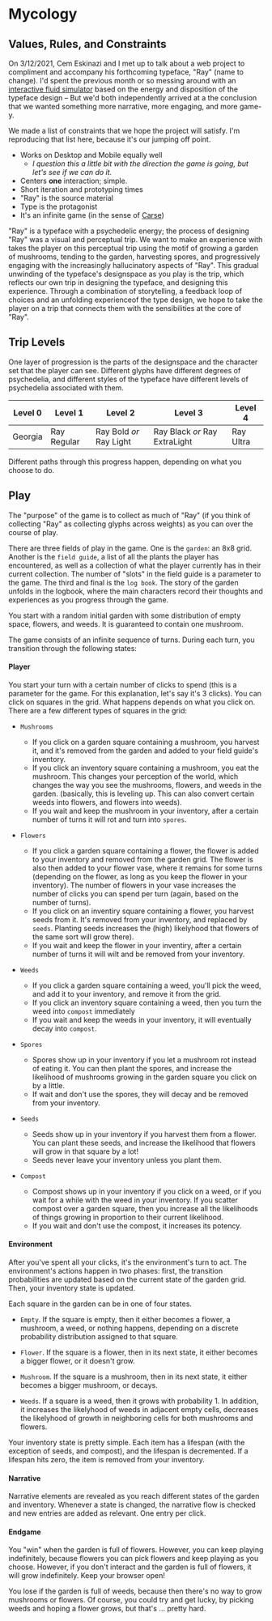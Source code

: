 # Mycology

## Values, Rules, and Constraints

On 3/12/2021, Cem Eskinazi and I met up to talk about a web project to compliment and accompany his forthcoming typeface, "Ray" (name to change). I'd spent the previous month or so messing around with an [interactive fluid simulator](https://github.com/nicschumann/fairly-fast-fluids) based on the energy and disposition of the typeface design – But we'd both independently arrived at a the conclusion that we wanted something more narrative, more engaging, and more game-y.

We made a list of constraints that we hope the project will satisfy. I'm reproducing that list here, because it's our jumping off point.

- Works on Desktop and Mobile equally well
  - *I question this a little bit with the direction the game is going, but let's see if we can do it.*
- Centers **one** interaction; simple.
- Short iteration and prototyping times
- "Ray" is the source material
- Type is the protagonist
- It's an infinite game (in the sense of [Carse](https://en.wikipedia.org/wiki/Finite_and_Infinite_Games))

"Ray" is a typeface with a psychedelic energy; the process of designing "Ray" was a visual and perceptual trip. We want to make an experience with takes the player on this perceptual trip using the motif of growing a garden of mushrooms, tending to the garden, harvesting spores, and progressively engaging with the increasingly hallucinatory aspects of "Ray". This gradual unwinding of the typeface's designspace as you play is the trip, which reflects our own trip in designing the typeface, and designing this experience. Through a combination of storytelling, a feedback loop of choices and an unfolding experienceof the type design, we hope to take the player on a trip that connects them with the sensibilities at the core of "Ray".

## Trip Levels

One layer of progression is the parts of the designspace and the character set that the player can see. Different glyphs have different degrees of psychedelia, and different styles of the typeface have different levels of psychedelia associated with them.

| Level 0 | Level 1 | Level 2 | Level 3 | Level 4 |
| - | - | - |  - | - |
| Georgia | Ray Regular| Ray Bold *or* Ray Light | Ray Black *or* Ray ExtraLight | Ray Ultra |

Different paths through this progress happen, depending on what you choose to do.


## Play

The "purpose" of the game is to collect as much of "Ray" (if you think of collecting "Ray" as collecting glyphs across weights) as you can over the course of play.

There are three fields of play in the game. One is the `garden`: an 8x8 grid. Another is the `field guide`, a list of all the plants the player has encountered, as well as a collection of what the player currently has in their current collection. The number of "slots" in the field guide is a parameter to the game. The third and final is the `log book`. The story of the garden unfolds in the logbook, where the main characters record their thoughts and experiences as you progress through the game.

You start with a random initial garden with some distribution of empty space, flowers, and weeds. It is guaranteed to contain one mushroom.

The game consists of an infinite sequence of turns. During each turn, you transition through the following states:

#### Player

You start your turn with a certain number of clicks to spend (this is a parameter for the game. For this explanation, let's say it's 3 clicks). You can click on squares in the grid. What happens depends on what you click on. There are a few different types of squares in the grid:

- `Mushrooms`
  - If you click on a garden square containing a mushroom, you harvest it, and it's removed from the garden and added to your field guide's inventory.
  - If you click an inventory square containing a mushroom, you eat the mushroom. This changes your perception of the world, which changes the way you see the mushrooms, flowers, and weeds in the garden. (basically, this is leveling up. This can also convert certain weeds into flowers, and flowers into weeds).
  - If you wait and keep the mushroom in your inventory, after a certain number of turns it will rot and turn into `spores`.

- `Flowers`
  - If you click a garden square containing a flower, the flower is added to your inventory and removed from the garden grid. The flower is also then added to your flower vase, where it remains for some turns (depending on the flower, as long as you keep the flower in your inventory). The number of flowers in your vase increases the number of clicks you can spend per turn (again, based on the number of turns).
  - If you click on an inventiry square containing a flower, you harvest seeds from it. It's removed from your inventory, and replaced by `seeds`. Planting seeds increases the (high) likelyhood that flowers of the same sort will grow there).
  - If you wait and keep the flower in your inventiry, after a certain number of turns it will wilt and be removed from your inventory.


- `Weeds`
  - If you click a garden square containing a weed, you'll pick the weed, and add it to your inventory, and remove it from the grid.
  - If you click an inventory square containing a weed, then you turn the weed into `compost` immediately
  - If you wait and keep the weeds in your inventory, it will eventually decay into `compost`.


- `Spores`
  - Spores show up in your inventory if you let a mushroom rot instead of eating it. You can then plant the spores, and increase the likelihood of mushrooms growing in the garden square you click on by a little.
  - If wait and don't use the spores, they will decay and be removed from your inventory.


- `Seeds`
  - Seeds show up in your inventory if you harvest them from a flower. You can plant these seeds, and increase the likelihood that flowers will grow in that square by a lot!
  - Seeds never leave your inventory unless you plant them.


- `Compost`
  - Compost shows up in your inventory if you click on a weed, or if you wait for a while with the weed in your inventory. If you scatter compost over a garden square, then you increase all the likelihoods of things growing in proportion to their current likelihood.
  - If you wait and don't use the compost, it increases its potency.

#### Environment

After you've spent all your clicks, it's the environment's turn to act. The environment's actions happen in two phases: first, the transition probabilities are updated based on the current state of the garden grid. Then, your inventory state is updated.

Each square in the garden can be in one of four states.

- `Empty`. If the square is empty, then it either becomes a flower, a mushroom, a weed, or nothing happens, depending on a discrete probability distribution assigned to that square.

- `Flower`. If the square is a flower, then in its next state, it either becomes a bigger flower, or it doesn't grow.

- `Mushroom`. If the square is a mushroom, then in its next state, it either becomes a bigger mushroom, or decays.

- `Weeds`. If a square is a weed, then it grows with probability 1. In addition, it increases the likelyhood of weeds in adjacent empty cells, decreases the likelyhood of growth in neighboring cells for both mushrooms and flowers.

Your inventory state is pretty simple. Each item has a lifespan (with the exception of seeds, and compost), and the lifespan is decremented. If a lifespan hits zero, the item is removed from your inventory.

#### Narrative

Narrative elements are revealed as you reach different states of the garden and inventory. Whenever a state is changed, the narrative flow is checked and new entries are added as relevant. One entry per click.


#### Endgame

You "win" when the garden is full of flowers. However, you can keep playing indefinitely, because flowers you can pick flowers and keep playing as you choose. However, if you don't interact and the garden is full of flowers, it will grow indefinitely. Keep your browser open!

You lose if the garden is full of weeds, because then there's no way to grow mushrooms or flowers. Of course, you could try and get lucky, by picking weeds and hoping a flower grows, but that's ... pretty hard.

